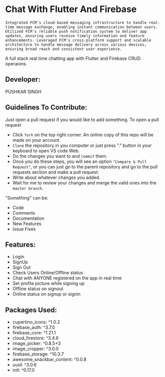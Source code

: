 # Chat With Flutter And Firebase

`Integrated FCM's cloud-based messaging infrastructure to handle real-time message exchange, enabling instant communication between users.
Utilized FCM's reliable push notification system to deliver app updates, ensuring users receive timely information and feature enhancements.
Leveraged FCM's cross-platform support and scalable architecture to handle message delivery across various devices, ensuring broad reach and consistent user experience.`

A full stack real time chatting app with Flutter and Firebase CRUD operaions.

## Developer:

PUSHKAR SINGH

## Guidelines To Contribute:

Just open a pull request if you would like to add something.
To open a pull request
- Click `fork` on the top right corner. An online copy of this repo will be made on your account.
- `Clone` the repository in you computer or just press "." button in your keyboard to open VS code Web.
- Do the changes you want to and `commit` them.
- Once you do these steps, you will see an option `"Compare & Pull Request"`, or you can just go to the parent repository and go to the pull requests section and make a pull request.
- Write about whatever changes you added.
- Wait for me to review your changes and merge the valid ones into the `master branch`.

"Something" can be:
- Code
- Comments
- Documentation
- New Features
- Issue Fixes

## Features:
- Login
- SignUp
- Sign Out
- Check Users Online/Offline status
- Chat with ANYONE registered on the app in real time
- Set profile picture while signing up
- Offline status on signout
- Online status on signup or signin



## Packages Used:

- cupertino_icons: ^1.0.2
- firebase_auth: ^3.7.0
- firebase_core: ^1.21.1
- cloud_firestore: ^3.4.6
- image_picker: ^0.8.5+3
- image_cropper: ^3.0.0
- firebase_storage: ^10.3.7
- awesome_snackbar_content: ^0.0.8
- uuid: ^3.0.6
- intl: ^0.17.0



